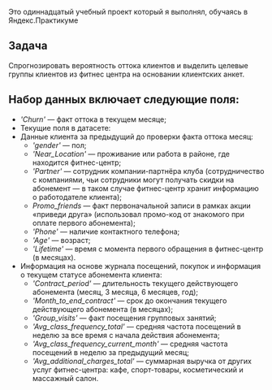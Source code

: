 Это одиннадцатый учебный проект который я выполнял, обучаясь в Яндекс.Практикуме

## Задача

Спрогнозировать вероятность оттока клиентов и выделить целевые группы клиентов из фитнес центра на основании клиентских анкет. 

## Набор данных включает следующие поля:
* _'Churn'_ — факт оттока в текущем месяце;
* Текущие поля в датасете:
 * Данные клиента за предыдущий до проверки факта оттока месяц:
   * _'gender'_ — пол;
   * _'Near_Location'_ — проживание или работа в районе, где находится фитнес-центр;
   * _'Partner'_ — сотрудник компании-партнёра клуба (сотрудничество с компаниями, чьи сотрудники могут получать скидки на абонемент — в таком случае фитнес-центр хранит информацию о работодателе клиента);
   * _Promo_friends_ — факт первоначальной записи в рамках акции «приведи друга» (использовал промо-код от знакомого при оплате первого абонемента);
   * _'Phone'_ — наличие контактного телефона;
   * _'Age'_ — возраст;
   * _'Lifetime'_ — время с момента первого обращения в фитнес-центр (в месяцах).
* Информация на основе журнала посещений, покупок и информация о текущем статусе абонемента клиента:
  * _'Contract_period'_ — длительность текущего действующего абонемента (месяц, 3 месяца, 6 месяцев, год);
  * _'Month_to_end_contract'_ — срок до окончания текущего действующего абонемента (в месяцах);
  * _'Group_visits'_ — факт посещения групповых занятий;
  * _'Avg_class_frequency_total'_ — средняя частота посещений в неделю за все время с начала действия абонемента;
  * _'Avg_class_frequency_current_month'_ — средняя частота посещений в неделю за предыдущий месяц;
  * _'Avg_additional_charges_total'_ — суммарная выручка от других услуг фитнес-центра: кафе, спорт-товары, косметический и массажный салон.

